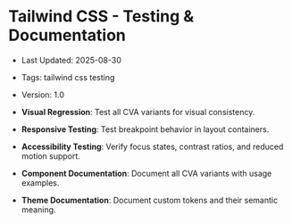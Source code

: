# Tailwind CSS - Testing & Documentation
- Last Updated: 2025-08-30
- Tags: tailwind css testing
- Version: 1.0


- **Visual Regression**: Test all CVA variants for visual consistency.
- **Responsive Testing**: Test breakpoint behavior in layout containers.
- **Accessibility Testing**: Verify focus states, contrast ratios, and reduced motion support.
- **Component Documentation**: Document all CVA variants with usage examples.
- **Theme Documentation**: Document custom tokens and their semantic meaning.
